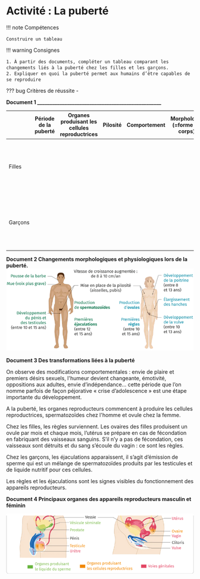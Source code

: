 # Activité : La puberté

!!! note Compétences

    Construire un tableau 

!!! warning Consignes

    1. À partir des documents, compléter un tableau comparant les changements liés à la puberté chez les filles et les garçons.
    2. Expliquer en quoi la puberté permet aux humains d’être capables de se reproduire
    
??? bug Critères de réussite
    - 

**Document 1 __________________________________________________**

<table><thead>
  <tr>
    <th></th>
    <th> Période de la puberté </th>
    <th> Organes produisant les cellules reproductrices </th>
    <th> Pilosité </th>
    <th> Comportement </th>
    <th> Morphologie (=forme du corps) </th>
  </tr></thead>
<tbody>
  <tr style="height:150px;">
    <td> 			Filles 		</td>
    <td></td>
    <td></td>
    <td></td>
    <td></td>
    <td></td>
  </tr>
  <tr style="height:150px;">
    <td> 			Garçons 		</td>
    <td></td>
    <td></td>
    <td></td>
    <td></td>
    <td></td>
  </tr>
</tbody>
</table>

<div markdown style="page-break-after: always;">

**Document 2 Changements morphologiques et physiologiques lors de la puberté.**
![](pictures/puberte.png)

</div>

**Document 3 Des transformations liées à la puberté**

On observe des modifications comportementales : envie de plaire et premiers désirs sexuels, l'humeur devient changeante, émotivité, oppositions aux adultes, envie d’indépendance… cette période que l’on nomme parfois de façon péjorative « crise d’adolescence » est une étape importante du développement.

A la puberté, les organes reproducteurs commencent à produire les cellules reproductrices, spermatozoïdes chez l'homme et ovule chez la femme.

Chez les filles, les règles surviennent. Les ovaires des filles produisent un ovule par mois et chaque mois, l’utérus se prépare en cas de fécondation en fabriquant des vaisseaux sanguins. S’il n’y a pas de fécondation, ces vaisseaux sont détruits et du sang s’écoule du vagin : ce sont les règles.

Chez les garçons, les éjaculations apparaissent, il s’agit d’émission de sperme qui est un mélange de spermatozoïdes produits par les testicules et de liquide nutritif pour ces cellules.

Les règles et les éjaculations sont les signes visibles du fonctionnement des appareils reproducteurs. 

**Document 4 Principaux organes des appareils reproducteurs masculin et féminin**

![](pictures/appRepro.png)

